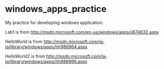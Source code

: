 windows_apps_practice
=====================

My practice for developing windows application.

Lab1 is from http://msdn.microsoft.com/en-us/windows/apps/jj674832.aspx

HelloWorld is from http://msdn.microsoft.com/ja-jp/library/windows/apps/hh986964.aspx

HelloWorld2 is from http://msdn.microsoft.com/ja-jp/library/windows/apps/hh986966.aspx
